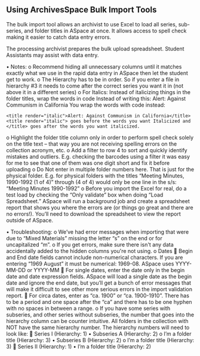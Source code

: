 ## Using ArchivesSpace Bulk Import Tools 

The bulk import tool allows an archivist to use Excel to load all series, sub-series, and folder titles in ASpace at once. It allows access to spell check making it easier to catch data entry errors.

The processing archivist prepares the bulk upload spreadsheet. Student Assistants may assist with data entry.

•	Notes:
o Recommend hiding all unnecessary columns until it matches exactly what we use in the rapid data entry in ASpace then let the student get to work.
o	The Hierarchy has to be in order. So if you enter a file in hierarchy #3 it needs to come after the correct series you want it in (not above it in a different series)
o	For Italics: Instead of italicizing things in the folder titles, wrap the words in code
Instead of writing this: Alert: Against Communism in California
You wrap the words with code instead:
```
<title render="italic">Alert: Against Communism in California</title>
<title render="italic"> goes before the words you want Italicized and </title> goes after the words you want italicized.
```
o	Highlight the folder title column only in order to perform spell check solely on the title text – that way you are not receiving spelling errors on the collection acronym, etc.
o	Add a filter to row 4 to sort and quickly identify mistakes and outliers. E.g. checking the barcodes using a filter it was easy for me to see that one of them was one digit short and fix it before uploading
o	Do Not enter in multiple folder numbers here. That is just for the physical folder. E.g. for physical folders with the titles “Meeting Minutes, 1990-1992 (1 of 4)” through (4 of 4) would only be one line in the s/s: “Meeting Minutes 1990-1992”
o	Before you import the Excel for real, do a test load by checking the “Only validate” box when doing “Load Spreadsheet.” ASpace will run a background job and create a spreadsheet report that shows you where the errors are (or things go great and there are no errors!). You’ll need to download the spreadsheet to view the report outside of ASpace.

•	Troubleshooting:
o	We’ve had error messages when importing that were due to “Mixed Materials” missing the letter “s” on the end or for uncapitalized “m”.
o	If you get errors, make sure there isn't any data accidentally added to the hidden columns you're not using.
o	Dates
	Begin and End date fields cannot include non-numerical characters. If you are entering “1969 August” it must be numerical: 1969-08. ASpace uses YYYY-MM-DD or YYYY-MM
	For single dates, enter the date only in the begin date and date expression fields. ASpace will load a single date as the begin date and ignore the end date, but you’ll get a bunch of error messages that will make it difficult to see other more serious errors in the import validation report.
	For circa dates, enter as “ca. 1900” or “ca. 1900-1910”. There has to be a period and one space after the “ca” and there has to be one hyphen with no spaces in between a range.
o	If you have some series with subseries, and other series without subseries, the number that goes into the hierarchy column can be counter intuitive. All folders in the collection with NOT have the same hierarchy number. The hierarchy numbers will need to look like:
	Series I (Hierarchy: 1)
•	Subseries A (Hierarchy: 2)
o	I’m a folder title (Hierarchy: 3)
•	Subseries B (Hierarchy: 2)
o	I’m a folder title (Hierarchy: 3)
	Series II (Hierarchy: 1)
•	I’m a folder title (Hierarchy: 2)
